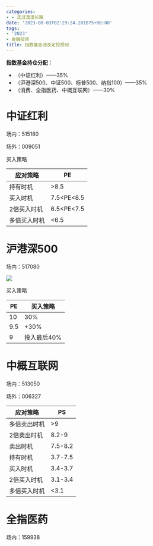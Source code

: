 ```yaml
---
categories:
- - 走过漫漫长路
date: '2023-08-03T02:29:24.201875+08:00'
tags:
- '2023'
- 金融投资
title: 指数基金池及定投规则
---
```

**指数基金持仓分配：**

- （中证红利）——35%
- （沪港深500、中证500、标普500、纳指100）——35%
- （消费、全指医药、中概互联网）——30%

# 中证红利

场内：515180

场外：009051

买入策略


| 应对策略     | PE         |
| ------------ | ---------- |
| 持有时机     | >8.5       |
| 买入时机     | 7.5<PE<8.5 |
| 2倍买入时机  | 6.5<PE<7.5 |
| 多倍买入时机 | <6.5       |

# 沪港深500

场内：517080

![](https://file.notion.so/f/s/d2bbc299-d646-4add-a079-d39984371e21/Untitled.jpeg?id=477cb27f-217d-408e-b291-0b74f745ce09&table=block&spaceId=09a34f0a-aa76-4484-b744-db7ae93181c5&expirationTimestamp=1692993600000&signature=F5U1XlwzthFRRvkcHtyykPjTyMI6753Oe1TmVxkeTE0&downloadName=Untitled.jpeg)

买入策略


| PE  | 买入策略    |
| --- | ----------- |
| 10  | 30%         |
| 9.5 | +30%        |
| 9   | 投入最后40% |

# 中概互联网

场内：513050

场外：006327


| 应对策略     | PS      |
| ------------ | ------- |
| 多倍卖出时机 | >9      |
| 2倍卖出时机  | 8.2-9   |
| 卖出时机     | 7.5-8.2 |
| 持有时机     | 3.7-7.5 |
| 买入时机     | 3.4-3.7 |
| 2倍买入时机  | 3.1-3.4 |
| 多倍买入时机 | <3.1    |

# 全指医药

场内：159938
